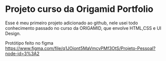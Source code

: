 # Projeto curso da Origamid Portfolio

Esse é meu primeiro projeto adicionado ao github, nele usei todo conhecimento passado no curso da ORIGAMID, que envolve HTML,CSS e UI Design.

Protótipo feito no figma https://www.figma.com/file/q1JOiont5MaVmcvPMf3OtS/Projeto-Pessoal?node-id=3%3A2
